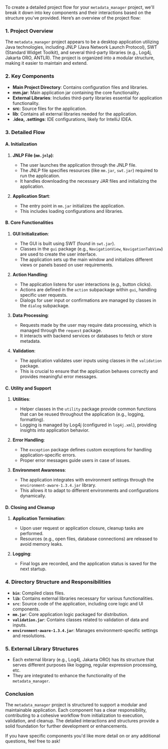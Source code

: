 To create a detailed project flow for your `metadata_manager` project, we'll break it down into key components and their interactions based on the structure you've provided. Here’s an overview of the project flow:

### 1. Project Overview
The `metadata_manager` project appears to be a desktop application utilizing Java technologies, including JNLP (Java Network Launch Protocol), SWT (Standard Widget Toolkit), and several third-party libraries (e.g., Log4j, Jakarta ORO, ANTLR). The project is organized into a modular structure, making it easier to maintain and extend.

### 2. Key Components
- **Main Project Directory**: Contains configuration files and libraries.
- **mm.jar**: Main application jar containing the core functionality.
- **External Libraries**: Includes third-party libraries essential for application functionality.
- **src**: Source files for the application.
- **lib**: Contains all external libraries needed for the application.
- **.idea, .settings**: IDE configurations, likely for IntelliJ IDEA.

### 3. Detailed Flow

#### A. Initialization
1. **JNLP File (`mm.jnlp`)**:
   - The user launches the application through the JNLP file.
   - The JNLP file specifies resources (like `mm.jar`, `swt.jar`) required to run the application.
   - It handles downloading the necessary JAR files and initializing the application.

2. **Application Start**:
   - The entry point in `mm.jar` initializes the application.
   - This includes loading configurations and libraries.

#### B. Core Functionalities
1. **GUI Initialization**:
   - The GUI is built using SWT (found in `swt.jar`).
   - Classes in the `gui` package (e.g., `NavigationView`, `NavigationTabView`) are used to create the user interface.
   - The application sets up the main window and initializes different views or panels based on user requirements.

2. **Action Handling**:
   - The application listens for user interactions (e.g., button clicks).
   - Actions are defined in the `action` subpackage within `gui`, handling specific user requests.
   - Dialogs for user input or confirmations are managed by classes in the `dialog` subpackage.

3. **Data Processing**:
   - Requests made by the user may require data processing, which is managed through the `request` package.
   - It interacts with backend services or databases to fetch or store metadata.

4. **Validation**:
   - The application validates user inputs using classes in the `validation` package.
   - This is crucial to ensure that the application behaves correctly and provides meaningful error messages.

#### C. Utility and Support
1. **Utilities**:
   - Helper classes in the `utility` package provide common functions that can be reused throughout the application (e.g., logging, formatting).
   - Logging is managed by Log4j (configured in `log4j.xml`), providing insights into application behavior.

2. **Error Handling**:
   - The `exception` package defines custom exceptions for handling application-specific errors.
   - Proper error messages guide users in case of issues.

3. **Environment Awareness**:
   - The application integrates with environment settings through the `environment-aware-1.3.4.jar` library.
   - This allows it to adapt to different environments and configurations dynamically.

#### D. Closing and Cleanup
1. **Application Termination**:
   - Upon user request or application closure, cleanup tasks are performed.
   - Resources (e.g., open files, database connections) are released to avoid memory leaks.

2. **Logging**:
   - Final logs are recorded, and the application status is saved for the next startup.

### 4. Directory Structure and Responsibilities
- **`bin`**: Compiled class files.
- **`lib`**: Contains external libraries necessary for various functionalities.
- **`src`**: Source code of the application, including core logic and UI components.
- **`mm.jar`**: Core application logic packaged for distribution.
- **`validation.jar`**: Contains classes related to validation of data and inputs.
- **`environment-aware-1.3.4.jar`**: Manages environment-specific settings and resolutions.

### 5. External Library Structures
- Each external library (e.g., Log4j, Jakarta ORO) has its structure that serves different purposes like logging, regular expression processing, etc.
- They are integrated to enhance the functionality of the `metadata_manager`.

### Conclusion
The `metadata_manager` project is structured to support a modular and maintainable application. Each component has a clear responsibility, contributing to a cohesive workflow from initialization to execution, validation, and cleanup. The detailed interactions and structures provide a solid foundation for further development or enhancements. 

If you have specific components you'd like more detail on or any additional questions, feel free to ask!
